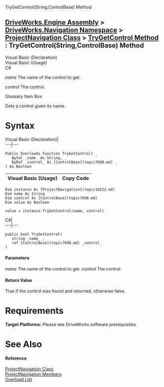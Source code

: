 TryGetControl(String,ControlBase) Method   
  
[DriveWorks.Engine Assembly](topic2156.md) > [DriveWorks.Navigation Namespace](topic10114.md) > [ProjectNavigation Class](topic10222.md) > [TryGetControl Method](topic10240.md) : TryGetControl(String,ControlBase) Method  
---  
  
Visual Basic (Declaration)    
Visual Basic (Usage)    
C# 

_name_
    The name of the control to get.

_control_
    The control.

Glossary Item Box

Gets a control given its name. 

# Syntax

Visual Basic (Declaration)|   
---|---  
      
    
    Public Overloads Function TryGetControl( _
       ByVal _name_ As String, _
       ByRef _control_ As [ControlBase](topic7698.md) _
    ) As Boolean  
  
Visual Basic (Usage)| Copy Code  
---|---  
      
    
    Dim instance As [ProjectNavigation](topic10222.md)
    Dim name As String
    Dim control As [ControlBase](topic7698.md)
    Dim value As Boolean
     
    value = instance.TryGetControl(name, control)  
  
C#|   
---|---  
      
    
    public bool TryGetControl( 
       string _name_ ,
       ref [ControlBase](topic7698.md) _control_
    )  
  
#### Parameters

 _name_
    The name of the control to get.
_control_
    The control.

#### Return Value

True if the control was found and returned, otherwise false.

# Requirements

**Target Platforms:** Please see DriveWorks software prerequisites.

# See Also

#### Reference

[ProjectNavigation Class](topic10222.md)   
[ProjectNavigation Members](topic10223.md)   
[Overload List](topic10240.md)


